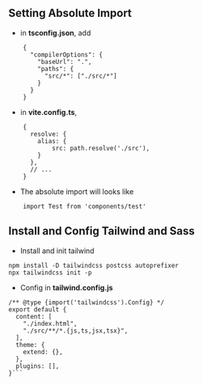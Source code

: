 ## Setting Absolute Import

- in **tsconfig.json**, add

```
    {
      "compilerOptions": {
        "baseUrl": ".",
        "paths": {
          "src/*": ["./src/*"]
        }
      }
    }
```

- in **vite.config.ts**,

```
    {
      resolve: {
        alias: {
            src: path.resolve('./src'),
        }
      },
      // ...
    }
```

- The absolute import will looks like

```
    import Test from 'components/test'
```

## Install and Config Tailwind and Sass

- Install and init tailwind

```
npm install -D tailwindcss postcss autoprefixer
npx tailwindcss init -p
```

- Config in **tailwind.config.js**

````
/** @type {import('tailwindcss').Config} */
export default {
  content: [
    "./index.html",
    "./src/**/*.{js,ts,jsx,tsx}",
  ],
  theme: {
    extend: {},
  },
  plugins: [],
}```
````
